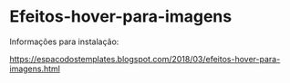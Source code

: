 # Efeitos-hover-para-imagens

Informações para instalação:

https://espacodostemplates.blogspot.com/2018/03/efeitos-hover-para-imagens.html

